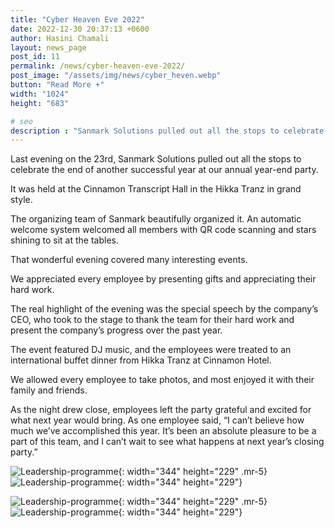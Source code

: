```yaml
---
title: "Cyber Heaven Eve 2022"
date: 2022-12-30 20:37:13 +0600
author: Hasini Chamali
layout: news_page 
post_id: 11
permalink: /news/cyber-heaven-eve-2022/
post_image: "/assets/img/news/cyber_heven.webp"
button: "Read More +"
width: "1024"
height: "683"

# seo
description : "Sanmark Solutions pulled out all the stops to celebrate the end of another successful year at our annual year-end party."
---
```


Last evening on the 23rd, Sanmark Solutions pulled out all the stops to celebrate the end of another successful year at our annual year-end party.

It was held at the Cinnamon Transcript Hall in the Hikka Tranz in grand style. 

The organizing team of Sanmark beautifully organized it. An automatic welcome system welcomed all members with QR code scanning and stars shining to sit at the tables.

That wonderful evening covered many interesting events.

We appreciated every employee by presenting gifts and appreciating their hard work.

The real highlight of the evening was the special speech by the company’s CEO, who took to the stage to thank the team for their hard work and present the company’s progress over the past year.

The event featured DJ music, and the employees were treated to an international buffet dinner from Hikka Tranz at Cinnamon Hotel.

We allowed every employee to take photos, and most enjoyed it with their family and friends.

As the night drew close, employees left the party grateful and excited for what next year would bring. As one employee said, “I can’t believe how much we’ve accomplished this year. It’s been an absolute pleasure to be a part of this team, and I can’t wait to see what happens at next year’s closing party.”

![Leadership-programme]({{site.baseurl}}/assets/img/news/cyber-heaven-middle-1.webp){: width="344" height="229" .mr-5}
![Leadership-programme]({{site.baseurl}}/assets/img/news/cyber-heaven-middle-2.webp){: width="344" height="229"}


![Leadership-programme]({{site.baseurl}}/assets/img/news/cyber-heaven-middle-3.webp){: width="344" height="229" .mr-5}
![Leadership-programme]({{site.baseurl}}/assets/img/news/cyber-heaven-middle-4.webp){: width="344" height="229"}
